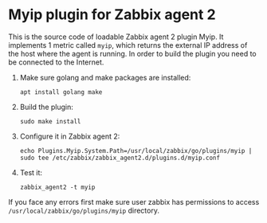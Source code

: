 # Myip plugin for Zabbix agent 2

This is the source code of loadable Zabbix agent 2 plugin Myip. It implements 1 metric
called `myip`, which returns the external IP address of the host where the agent is
running. In order to build the plugin you need to be connected to the Internet.

1. Make sure golang and make packages are installed:

       apt install golang make

1. Build the plugin:

       sudo make install

1. Configure it in Zabbix agent 2:

       echo Plugins.Myip.System.Path=/usr/local/zabbix/go/plugins/myip | sudo tee /etc/zabbix/zabbix_agent2.d/plugins.d/myip.conf

1. Test it:

       zabbix_agent2 -t myip

If you face any errors first make sure user zabbix has permissions
to access `/usr/local/zabbix/go/plugins/myip` directory.
